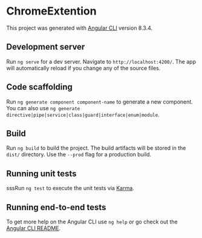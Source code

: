 # ChromeExtention

This project was generated with [Angular CLI](https://github.com/angular/angular-cli) version 8.3.4.

## Development server

Run `ng serve` for a dev server. Navigate to `http://localhost:4200/`. The app will automatically reload if you change any of the source files.

## Code scaffolding

Run `ng generate component component-name` to generate a new component. You can also use `ng generate directive|pipe|service|class|guard|interface|enum|module`.

## Build

Run `ng build` to build the project. The build artifacts will be stored in the `dist/` directory. Use the `--prod` flag for a production build.

## Running unit tests

sssRun `ng test` to execute the unit tests via [Karma](https://karma-runner.github.io).

## Running end-to-end tests

To get more help on the Angular CLI use `ng help` or go check out the [Angular CLI README](https://github.com/angular/angular-cli/blob/master/README.md).
